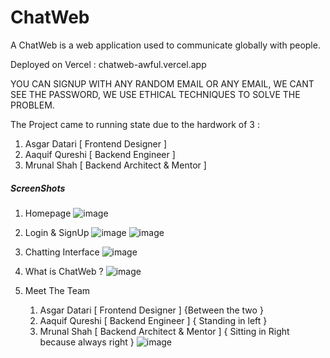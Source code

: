 # ChatWeb
 
A ChatWeb is a web application used to communicate globally with people.

Deployed on Vercel : chatweb-awful.vercel.app

YOU CAN SIGNUP WITH ANY RANDOM EMAIL OR ANY EMAIL, WE CANT SEE THE PASSWORD, WE USE ETHICAL TECHNIQUES TO SOLVE THE PROBLEM.

The Project came to running state due to the hardwork of 3 :

   1. Asgar Datari [ Frontend Designer ]
   2. Aaquif Qureshi [ Backend Engineer ]
   3. Mrunal Shah [ Backend Architect & Mentor ]

##### ScreenShots #####

1. Homepage
![image](https://github.com/AsgarDatari/ChatWeb/assets/108453611/0ce95556-fb91-4d11-878f-9493377874c5)

2. Login & SignUp
![image](https://github.com/AsgarDatari/ChatWeb/assets/108453611/459b8b9b-879f-428f-9242-a96f624419eb)
![image](https://github.com/AsgarDatari/ChatWeb/assets/108453611/4c1c39a0-f41f-4f06-a668-2f00fd5cf2bb)

3. Chatting Interface
![image](https://github.com/AsgarDatari/ChatWeb/assets/108453611/a28ca2c2-4721-4539-ae95-8f405c87ebb5)

4. What is ChatWeb ?
![image](https://github.com/AsgarDatari/ChatWeb/assets/108453611/222254f8-3ea1-44c2-bda9-dc73ef678e2f)

5. Meet The Team 
   1. Asgar Datari [ Frontend Designer ] {Between the two }
   2. Aaquif Qureshi [ Backend Engineer ] { Standing in left }
   3. Mrunal Shah [ Backend Architect & Mentor ] { Sitting in Right because always right }
![image](https://github.com/AsgarDatari/ChatWeb/assets/108453611/7ae5261b-6ce2-4166-a974-8aaa5f058c03)
